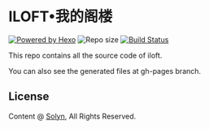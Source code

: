 # ILOFT•我的阁楼
[![Powered by Hexo](https://img.shields.io/badge/Powered%20by-Hexo-blue.svg?style=flat-square)](https://hexo.io)
![Repo size](https://img.shields.io/github/repo-size/myloft/blog.svg?style=flat-square&colorB=328657)
[![Build Status](https://travis-ci.org/myloft/blog.svg?branch=master)](https://travis-ci.org/myloft/blog)

This repo contains all the source code of iloft.

You can also see the generated files at gh-pages branch.

## License

Content @ [Solyn](https://www.iloft.xyz), All Rights Reserved.
